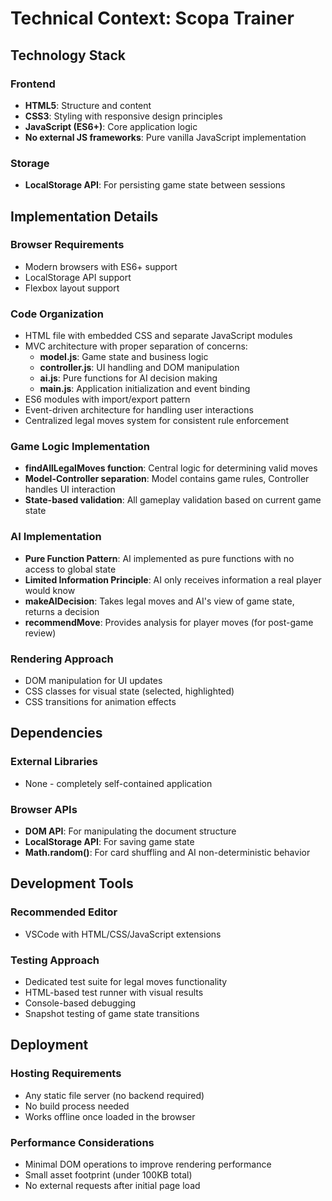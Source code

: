 # Technical Context: Scopa Trainer

## Technology Stack

### Frontend
- **HTML5**: Structure and content
- **CSS3**: Styling with responsive design principles
- **JavaScript (ES6+)**: Core application logic
- **No external JS frameworks**: Pure vanilla JavaScript implementation

### Storage
- **LocalStorage API**: For persisting game state between sessions

## Implementation Details

### Browser Requirements
- Modern browsers with ES6+ support
- LocalStorage API support
- Flexbox layout support

### Code Organization
- HTML file with embedded CSS and separate JavaScript modules
- MVC architecture with proper separation of concerns:
  - **model.js**: Game state and business logic
  - **controller.js**: UI handling and DOM manipulation
  - **ai.js**: Pure functions for AI decision making
  - **main.js**: Application initialization and event binding
- ES6 modules with import/export pattern
- Event-driven architecture for handling user interactions
- Centralized legal moves system for consistent rule enforcement

### Game Logic Implementation
- **findAllLegalMoves function**: Central logic for determining valid moves
- **Model-Controller separation**: Model contains game rules, Controller handles UI interaction
- **State-based validation**: All gameplay validation based on current game state

### AI Implementation
- **Pure Function Pattern**: AI implemented as pure functions with no access to global state
- **Limited Information Principle**: AI only receives information a real player would know
- **makeAIDecision**: Takes legal moves and AI's view of game state, returns a decision
- **recommendMove**: Provides analysis for player moves (for post-game review)

### Rendering Approach
- DOM manipulation for UI updates
- CSS classes for visual state (selected, highlighted)
- CSS transitions for animation effects

## Dependencies

### External Libraries
- None - completely self-contained application

### Browser APIs
- **DOM API**: For manipulating the document structure
- **LocalStorage API**: For saving game state
- **Math.random()**: For card shuffling and AI non-deterministic behavior

## Development Tools

### Recommended Editor
- VSCode with HTML/CSS/JavaScript extensions

### Testing Approach
- Dedicated test suite for legal moves functionality
- HTML-based test runner with visual results
- Console-based debugging
- Snapshot testing of game state transitions

## Deployment

### Hosting Requirements
- Any static file server (no backend required)
- No build process needed
- Works offline once loaded in the browser

### Performance Considerations
- Minimal DOM operations to improve rendering performance
- Small asset footprint (under 100KB total)
- No external requests after initial page load
